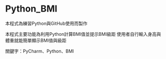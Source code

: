 # Python_BMI

本程式為練習Python與GitHub使用而製作

本程式主要功能為利用Python計算BMI值並提示BMI級距
使用者自行輸入身高與體重就能簡單顯示BMI值與級距

關鍵字：PyCharm、Python、BMI
